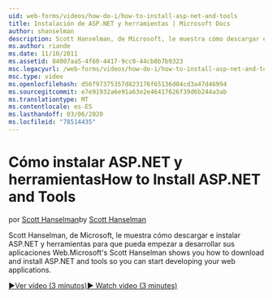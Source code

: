 ```yaml
---
uid: web-forms/videos/how-do-i/how-to-install-asp-net-and-tools
title: Instalación de ASP.NET y herramientas | Microsoft Docs
author: shanselman
description: Scott Hanselman, de Microsoft, le muestra cómo descargar e instalar ASP.NET y herramientas para que pueda empezar a desarrollar sus aplicaciones Web.
ms.author: riande
ms.date: 11/10/2011
ms.assetid: 84007aa5-4f60-4417-9cc0-44cb8b7b9323
msc.legacyurl: /web-forms/videos/how-do-i/how-to-install-asp-net-and-tools
msc.type: video
ms.openlocfilehash: d56f97375357d823176f65136d04cd3a47d46994
ms.sourcegitcommit: e7e91932a6e91a63e2e46417626f39d6b244a3ab
ms.translationtype: MT
ms.contentlocale: es-ES
ms.lasthandoff: 03/06/2020
ms.locfileid: "78514435"
---
```

# <a name="how-to-install-aspnet-and-tools"></a><span data-ttu-id="ae1bc-103">Cómo instalar ASP.NET y herramientas</span><span class="sxs-lookup"><span data-stu-id="ae1bc-103">How to Install ASP.NET and Tools</span></span>

<span data-ttu-id="ae1bc-104">por [Scott Hanselman](https://github.com/shanselman)</span><span class="sxs-lookup"><span data-stu-id="ae1bc-104">by [Scott Hanselman](https://github.com/shanselman)</span></span>

<span data-ttu-id="ae1bc-105">Scott Hanselman, de Microsoft, le muestra cómo descargar e instalar ASP.NET y herramientas para que pueda empezar a desarrollar sus aplicaciones Web.</span><span class="sxs-lookup"><span data-stu-id="ae1bc-105">Microsoft's Scott Hanselman shows you how to download and install ASP.NET and tools so you can start developing your web applications.</span></span>

[<span data-ttu-id="ae1bc-106">&#9654;Ver vídeo (3 minutos)</span><span class="sxs-lookup"><span data-stu-id="ae1bc-106">&#9654; Watch video (3 minutes)</span></span>](https://channel9.msdn.com/Blogs/ASP-NET-Site-Videos/how-to-install-asp-net-and-tools)
